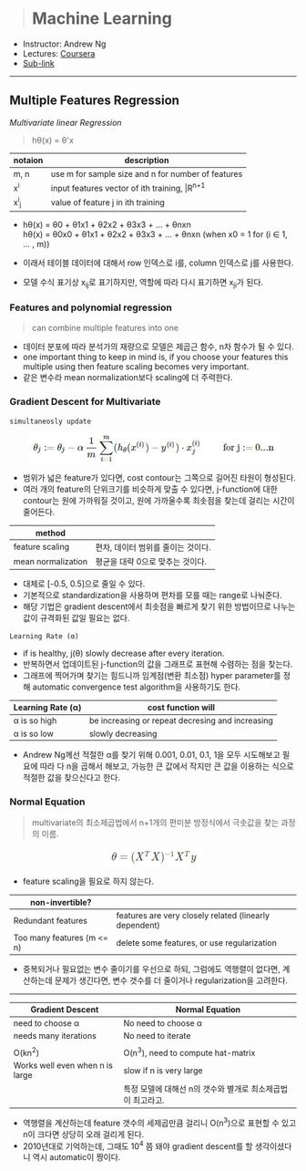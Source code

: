 > # Machine Learning

- Instructor: Andrew Ng
- Lectures: [Coursera](https://www.coursera.org/learn/machine-learning?action=enroll)
- [Sub-link](https://www.coursera.org/lecture/machine-learning/model-representation-db3jS?utm_source=link&utm_medium=in_course_lecture&utm_content=page_share&utm_campaign=overlay_button)

---

## Multiple Features Regression

_Multivariate linear Regression_

> hθ(x) = θ'x

| notaion                   | description                                              |
| ------------------------- | -------------------------------------------------------- |
| m, n                      | use m for sample size and n for number of features       |
| x<sup>i</sup>             | input features vector of ith training, \|R<sup>n+1</sup> |
| x<sup>i</sup><sub>j</sub> | value of feature j in ith training                       |

- hθ(x) = θ0 + θ1x1 + θ2x2 + θ3x3 + ... + θnxn<br />
  hθ(x) = θ0x0 + θ1x1 + θ2x2 + θ3x3 + ... + θnxn (when x0 = 1 for (i ∈ 1, ... , m))

- 이래서 테이블 데이터에 대해서 row 인덱스로 i를, column 인덱스로 j를 사용한다.
- 모델 수식 표기상 x<sub>ij</sub>로 표기하지만, 역할에 따라 다시 표기하면 x<sub>ji</sub>가 된다.

### Features and polynomial regression

> can combine multiple features into one

- 데이터 분포에 따라 분석가의 재량으로 모델은 제곱근 함수, n차 함수가 될 수 있다.
- one important thing to keep in mind is, if you choose your features this multiple using then feature scaling becomes very important.
- 같은 변수라 mean normalization보다 scaling에 더 주력한다.

### Gradient Descent for Multivariate

```
simultaneosly update
```

<img src="images/gradient_descent2.JPG" style="display: block; margin: auto;" />

- 범위가 넓은 feature가 있다면, cost contour는 그쪽으로 길어진 타원이 형성된다.
- 여러 개의 feature의 단위크기를 비슷하게 맞출 수 있다면, j-function에 대한 contour는 원에 가까워질 것이고, 원에 가까울수록 최솟점을 찾는데 걸리는 시간이 줄어든다.

| method             |                                    |
| ------------------ | ---------------------------------- |
| feature scaling    | 편차, 데이터 범위를 줄이는 것이다. |
| mean normalization | 평균을 대략 0으로 맞추는 것이다.   |

- 대체로 [-0.5, 0.5]으로 줄일 수 있다.
- 기본적으로 standardization을 사용하며 편차를 모를 때는 range로 나눠준다.
- 해당 기법은 gradient descent에서 최솟점을 빠르게 찾기 위한 방법이므로 나누는 값이 규격화된 값일 필요는 없다.

```
Learning Rate (α)
```

- if is healthy, j(θ) slowly decrease after every iteration.
- 반복하면서 업데이트된 j-function의 값을 그래프로 표현해 수렴하는 점을 찾는다.
- 그래프에 찍어가며 찾기는 힘드니까 임계점(변환 최소점) hyper parameter를 정해 automatic convergence test algorithm을 사용하기도 한다.

| Learning Rate (α) | cost function will                               |
| ----------------- | ------------------------------------------------ |
| α is so high      | be increasing or repeat decresing and increasing |
| α is so low       | slowly decreasing                                |

- Andrew Ng께선 적절한 α를 찾기 위해 0.001, 0.01, 0.1, 1을 모두 시도해보고 필요에 따라 다 n을 곱해서 해보고, 가능한 큰 값에서 작지만 큰 값을 이용하는 식으로 적절한 값을 찾으신다고 한다.

### Normal Equation

> multivariate의 최소제곱법에서 n+1개의 편미분 방정식에서 극솟값을 찾는 과정의 이름.

<img src="images/normal_equation.JPG" style="display: block; margin: auto;" />

- feature scaling을 필요로 하지 않는다.

| non-invertible?            |                                                        |
| -------------------------- | ------------------------------------------------------ |
| Redundant features         | features are very closely related (linearly dependent) |
| Too many features (m <= n) | delete some features, or use regularization            |

- 중복되거나 필요없는 변수 줄이기를 우선으로 하되, 그럼에도 역행렬이 없다면, 계산하는데 문제가 생긴다면, 변수 갯수를 더 줄이거나 regularization을 고려한다.

---

| Gradient Descent                | Normal Equation                                             |
| ------------------------------- | ----------------------------------------------------------- |
| need to choose α                | No need to choose α                                         |
| needs many iterations           | No need to iterate                                          |
|                                 |                                                             |
| O(kn<sup>2</sup>)               | O(n<sup>3</sup>), need to compute hat-matrix                |
| Works well even when n is large | slow if n is very large                                     |
|                                 | 특정 모델에 대해선 n의 갯수와 별개로 최소제곱법이 최고라고. |

- 역행렬을 계산하는데 feature 갯수의 세제곱만큼 걸리니 O(n<sup>3</sup>)으로 표현할 수 있고 n이 크다면 상당히 오래 걸리게 된다.
- 2010년대로 기억하는데, 그때도 10<sup>4</sup> 쯤 돼야 gradient descent를 할 생각이셨다니 역시 automatic이 짱이다.

